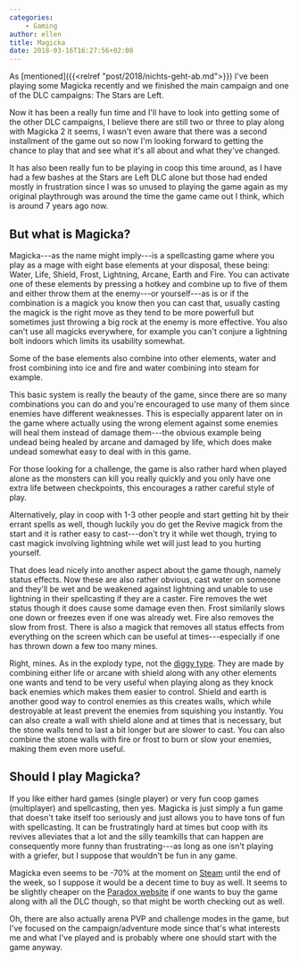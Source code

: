 ```yaml
---
categories:
    - Gaming
author: ellen
title: Magicka
date: 2018-03-16T16:27:56+02:00
---
```


As [mentioned]({{<relref "post/2018/nichts-geht-ab.md">}}) I've been playing some Magicka recently and we finished the main campaign and one of the DLC campaigns: The Stars are Left.

Now it has been a really fun time and I'll have to look into getting some of the other DLC campaigns, I believe there are still two or three to play along with Magicka 2 it seems, I wasn't even aware that there was a second installment of the game out so now I'm looking forward to getting the chance to play that and see what it's all about and what they've changed.

It has also been really fun to be playing in coop this time around, as I have had a few bashes at the Stars are Left DLC alone but those had ended mostly in frustration since I was so unused to playing the game again as my original playthrough was around the time the game came out I think, which is around 7 years ago now.

## But what is Magicka?

Magicka---as the name might imply---is a spellcasting game where you play as a mage with eight base elements at your disposal, these being: Water, Life, Shield, Frost, Lightning, Arcane, Earth and Fire. You can activate one of these elements by pressing a hotkey and combine up to five of them and either throw them at the enemy---or yourself---as is or if the combination is a magick you know then you can cast that, usually casting the magick is the right move as they tend to be more powerfull but sometimes just throwing a big rock at the enemy is more effective. You also can't use all magicks everywhere, for example you can't conjure a lightning bolt indoors which limits its usability somewhat.

Some of the base elements also combine into other elements, water and frost combining into ice and fire and water combining into steam for example.

This basic system is really the beauty of the game, since there are so many combinations you can do and you're encouraged to use many of them since enemies have different weaknesses. This is especially apparent later on in the game where actually using the wrong element against some enemies will heal them instead of damage them---the obvious example being undead being healed by arcane and damaged by life, which does make undead somewhat easy to deal with in this game.

For those looking for a challenge, the game is also rather hard when played alone as the monsters can kill you really quickly and you only have one extra life between checkpoints, this encourages a rather careful style of play.

Alternatively, play in coop with 1-3 other people and start getting hit by their errant spells as well, though luckily you do get the Revive magick from the start and it is rather easy to cast---don't try it while wet though, trying to cast magick involving lightning while wet will just lead to you hurting yourself.

That does lead nicely into another aspect about the game though, namely status effects. Now these are also rather obvious, cast water on someone and they'll be wet and be weakened against lightning and unable to use lightning in their spellcasting if they are a caster. Fire removes the wet status though it does cause some damage even then. Frost similarily slows one down or freezes even if one was already wet. Fire also removes the slow from frost. There is also a magick that removes all status effects from everything on the screen which can be useful at times---especially if one has thrown down a few too many mines.

Right, mines. As in the explody type, not the [diggy type](https://www.youtube.com/watch?v=ytWz0qVvBZ0). They are made by combining either life or arcane with shield along with any other elements one wants and tend to be very useful when playing along as they knock back enemies which makes them easier to control. Shield and earth is another good way to control enemies as this creates walls, which while destroyable at least prevent the enemies from squishing you instantly. You can also create a wall with shield alone and at times that is necessary, but the stone walls tend to last a bit longer but are slower to cast. You can also combine the stone walls with fire or frost to burn or slow your enemies, making them even more useful.

## Should I play Magicka?

If you like either hard games (single player) or very fun coop games (multiplayer) and spellcasting, then yes. Magicka is just simply a fun game that doesn't take itself too seriously and just allows you to have tons of fun with spellcasting. It can be frustratingly hard at times but coop with its revives alleviates that a lot and the silly teamkills that can happen are consequently more funny than frustrating---as long as one isn't playing with a griefer, but I suppose that wouldn't be fun in any game.

Magicka even seems to be -70% at the moment on [Steam](http://store.steampowered.com/app/42910/Magicka/) until the end of the week, so I suppose it would be a decent time to buy as well. It seems to be slightly cheaper on the [Paradox website](https://www.paradoxplaza.com/magicka/MAMA01GSK-MASTER.html) if one wants to buy the game along with all the DLC though, so that might be worth checking out as well.

Oh, there are also actually arena PVP and challenge modes in the game, but I've focused on the campaign/adventure mode since that's what interests me and what I've played and is probably where one should start with the game anyway.